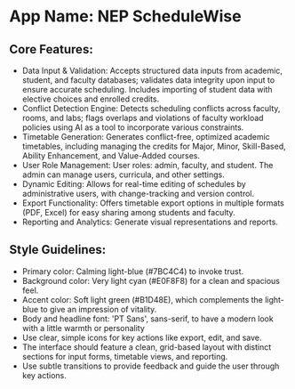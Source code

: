 # **App Name**: NEP ScheduleWise

## Core Features:

- Data Input & Validation: Accepts structured data inputs from academic, student, and faculty databases; validates data integrity upon input to ensure accurate scheduling. Includes importing of student data with elective choices and enrolled credits.
- Conflict Detection Engine: Detects scheduling conflicts across faculty, rooms, and labs; flags overlaps and violations of faculty workload policies using AI as a tool to incorporate various constraints.
- Timetable Generation: Generates conflict-free, optimized academic timetables, including managing the credits for Major, Minor, Skill-Based, Ability Enhancement, and Value-Added courses.
- User Role Management: User roles: admin, faculty, and student. The admin can manage users, curricula, and other settings.
- Dynamic Editing: Allows for real-time editing of schedules by administrative users, with change-tracking and version control.
- Export Functionality: Offers timetable export options in multiple formats (PDF, Excel) for easy sharing among students and faculty.
- Reporting and Analytics: Generate visual representations and reports.

## Style Guidelines:

- Primary color: Calming light-blue (#7BC4C4) to invoke trust.
- Background color: Very light cyan (#E0F8F8) for a clean and spacious feel.
- Accent color: Soft light green (#B1D48E), which complements the light-blue to give an impression of vitality.
- Body and headline font: 'PT Sans', sans-serif, to have a modern look with a little warmth or personality
- Use clear, simple icons for key actions like export, edit, and save.
- The interface should feature a clean, grid-based layout with distinct sections for input forms, timetable views, and reporting.
- Use subtle transitions to provide feedback and guide the user through key actions.